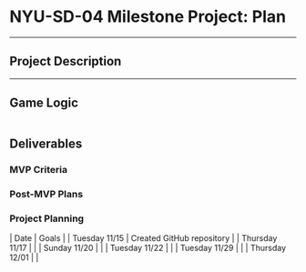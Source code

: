 # NYU-SD-04 Milestone Project: Plan
---

## Project Description
---
## Game Logic

```
```
## Deliverables

### MVP Criteria

### Post-MVP Plans

### Project Planning

| Date | Goals |
| Tuesday 11/15 | Created GitHub repository |
| Thursday 11/17 | |
| Sunday 11/20 | |
| Tuesday 11/22 | |
| Tuesday 11/29 | |
| Thursday 12/01 | |